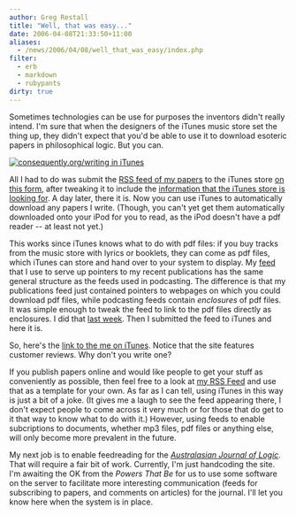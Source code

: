 ```yaml
---
author: Greg Restall
title: "Well, that was easy..."
date: 2006-04-08T21:33:50+11:00
aliases:
  - /news/2006/04/08/well_that_was_easy/index.php
filter:
  - erb
  - markdown
  - rubypants
dirty: true
---
```


Sometimes technologies can be use for purposes the inventors didn't really intend.  I'm sure that when the designers of the iTunes music store set the thing up, they didn't expect that you'd be able to use it to download esoteric papers in philosophical logic.  But you can.

<a href="http://phobos.apple.com/WebObjects/MZStore.woa/wa/viewPodcast?id=138002605&s=143460">![consequently.org/writing in iTunes](http://consequently.org/pictures/consequentlyorg_in_itunes.png)</a>

All I had to do was submit the [RSS feed of my papers](http://consequently.org/writing/index.xml) to the iTunes store [on this form](https://phobos.apple.com/WebObjects/MZFinance.woa/wa/publishPodcast), after tweaking it to include the [information that the iTunes store is looking for](http://www.apple.com/itunes/podcasts/techspecs.html).  A day later, there it is.  Now you can use iTunes to automatically download any papers I write.  (Though, you can't yet get them automatically downloaded onto your iPod for you to read, as the iPod doesn't have a pdf reader -- at least not yet.)

This works since iTunes knows what to do with pdf files: if you buy tracks from the music store with lyrics or booklets, they can come as pdf files, which iTunes can store and hand over to your system to display.  My [feed](http://consequently.org/writing/index.xml) that I use to serve up pointers to my recent publications has the same general structure as the feeds used in podcasting.  The difference is that my publications feed just contained pointers to webpages on which you could download pdf files, while podcasting feeds contain *enclosures* of pdf files.  It was simple enough to tweak the feed to link to the pdf files directly as enclosures.  I did that [last week](http://consequently.org/news/2006/04/02/enclosures).  Then I submitted the feed to iTunes and here it is.

So, here's the [link to the me on iTunes](http://phobos.apple.com/WebObjects/MZStore.woa/wa/viewPodcast?id=138002605&s=143460).  Notice that the site features customer reviews.  Why don't you write one?

If you publish papers online and would like people to get your stuff as conveniently as possible, then feel free to a look at [my RSS Feed](http://consequently.org/writing/index.xml) and use that as a template for your own.  As far as I can tell, using iTunes in this way is just a bit of a joke. (It gives me a laugh to see the feed appearing there, I don't expect people to come across it very much or for those that do get to it that way to know what to do with it.) However, using feeds to enable subcriptions to documents, whether mp3 files, pdf files or anything else, will only become more prevalent in the future.

My next job is to enable feedreading for the *[Australasian Journal of Logic](http://www.philosophy.unimelb.edu.au/ajl)*.  That will require a fair bit of work.  Currently, I'm just handcoding the site. I'm awaiting the OK from the *Powers That Be* for us to use some software on the server to facilitate more interesting communication (feeds for subscribing to papers, and comments on articles) for the journal.  I'll let you know here when the system is in place.